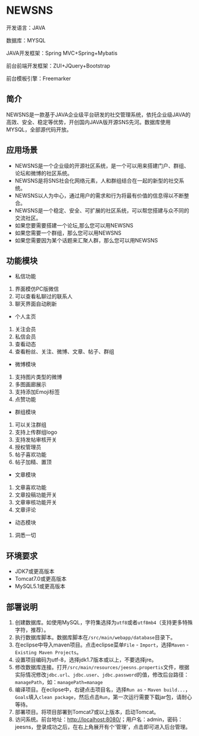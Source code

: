 # NEWSNS

开发语言：JAVA

数据库：MYSQL

JAVA开发框架：Spring MVC+Spring+Mybatis

前台前端开发框架：ZUI+JQuery+Bootstrap

前台模板引擎：Freemarker

## 简介
NEWSNS是一款基于JAVA企业级平台研发的社交管理系统，依托企业级JAVA的高效、安全、稳定等优势，开创国内JAVA版开源SNS先河。数据库使用MYSQL，全部源代码开放。




## 应用场景
- NEWSNS是一个企业级的开源社区系统，是一个可以用来搭建门户、群组、论坛和微博的社区系统。
- NEWSNS是将SNS社会化网络元素，人和群组结合在一起的新型的社交系统。
- NEWSNS以人为中心，通过用户的需求和行为将最有价值的信息得以不断整合。
- NEWSNS是一个稳定、安全、可扩展的社区系统，可以帮您搭建与众不同的交流社区。
- 如果您要需要搭建一个论坛,那么您可以用NEWSNS
- 如果您需要一个群组，那么您可以用NEWSNS
- 如果您需要因为某个话题来汇聚人群，那么您可以用NEWSNS

## 功能模块
- 私信功能
1. 界面模仿PC版微信
2. 可以查看私聊过的联系人
3. 聊天界面自动刷新

- 个人主页
1. 关注会员
2. 私信会员
3. 查看动态
4. 查看粉丝、关注、微博、文章、帖子、群组

- 微博模块
1. 支持图片类型的微博
2. 多图画廊展示
3. 支持添加Emoji标签
4. 点赞功能

- 群组模块
1. 可以关注群组
2. 支持上传群组logo
3. 支持发帖审核开关
4. 授权管理员
5. 帖子喜欢功能
6. 帖子加精、置顶

- 文章模块
1. 文章喜欢功能
2. 文章投稿功能开关
3. 文章审核功能开关
4. 文章评论

- 动态模块
1. 洞悉一切

## 环境要求

- JDK7或更高版本
- Tomcat7.0或更高版本
- MySQL5.1或更高版本

## 部署说明

1. 创建数据库。如使用MySQL，字符集选择为`utf8`或者`utf8mb4`（支持更多特殊字符，推荐）。
2. 执行数据库脚本。数据库脚本在`/src/main/webapp/database`目录下。
3. 在eclipse中导入maven项目。点击eclipse菜单`File` - `Import`，选择`Maven` - `Existing Maven Projects`。
4. 设置项目编码为utf-8，选择jdk1.7版本或以上，不要选择jre。
5. 修改数据库连接。打开`/src/main/resources/jeesns.propertis`文件，根据实际情况修改`jdbc.url`、`jdbc.user`、`jdbc.password`的值，修改后台路径：`managePath`，如：`managePath=manage`
6. 编译项目。在eclipse中，右键点击项目名，选择`Run as` - `Maven build...`，`Goals`填入`clean package`，然后点击`Run`，第一次运行需要下载jar包，请耐心等待。
7. 部署项目。将项目部署到Tomcat7或以上版本，启动Tomcat。
8. 访问系统。前台地址：[http://localhost:8080/](http://localhost:8080/)；用户名：admin，密码：jeesns，登录成功之后，在右上角展开有个'管理'，点击即可进入后台管理。
